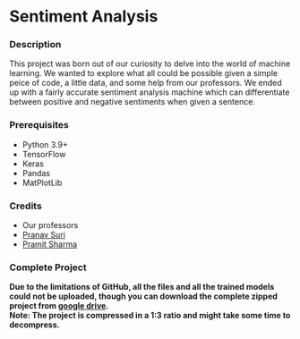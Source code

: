 <h1>
Sentiment Analysis
</h1>

<h3>Description</h3>
This project was born out of our curiosity to delve into the world of machine learning. We wanted to explore what all could be possible given a simple peice of code, a little data, and some help from our professors. We ended up with a fairly accurate sentiment analysis machine which can differentiate between positive and negative sentiments when given a sentence.

<h3>Prerequisites</h3>
<ul>
    <li>Python 3.9+</li>
    <li>TensorFlow</li>
    <li>Keras</li>
    <li>Pandas</li>
    <li>MatPlotLib</li>
</ul>

<h3>Credits</h3>
<ul>
    <li>Our professors</li>
    <li><a href="https://github.com/pranav-suri">Pranav Suri</a></li>
    <li><a href="https://github.com/MatricalDefunkt">Pramit Sharma</a></li>
</ul>

<h3>Complete Project</h3>
<p style ="font-weight: bold;">Due to the limitations of GitHub, all the files and all the trained models could not be uploaded, though you can download the complete zipped project from <a href="https://drive.google.com/file/d/1DzEJM4xTqlWjbC99J0yVHWcPgWJRQsoA/">google drive</a>.
<br/>
Note: The project is compressed in a 1:3 ratio and might take some time to decompress.</p>